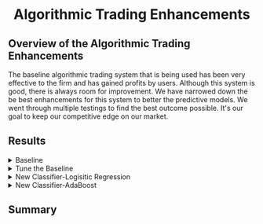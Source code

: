 <h1 align="center">Algorithmic Trading Enhancements</h1>

## Overview of the Algorithmic Trading Enhancements

The baseline algorithmic trading system that is being used has been very effective to the firm and has gained profits by users. Although this system is good, there is always room for improvement. We have narrowed down the be best enhancements for this system to better the predictive models. We went through multiple testings to find the best outcome possible. It's our goal to keep our competitive edge on our market.

## Results

<details>
<summary>Baseline</summary>
 
Our baseline consisted of using the rolling average of short and long windows of our data. We created signals to tell us when to buy stock (1) and when to sell stock (-1). 
 
```
short_window = 4
long_window = 100
  
signals_df['SMA_Fast'] = signals_df['close'].rolling(window=short_window).mean()
signals_df['SMA_Slow'] = signals_df['close'].rolling(window=long_window).mean()  
 
signals_df['Signal'] = 0.0
signals_df.loc[(signals_df['Actual Returns'] >= 0), 'Signal'] = 1 
signals_df.loc[(signals_df['Actual Returns'] < 0), 'Signal'] = -1 
```
 
Using *value_counts()*, we had 2,368 signals to buy and 1,855 sginals to sell. We then trained three months worth of data to our support vector machine to train and make predictions with our data. Based on the classification report, the predictive powers of our model proved to be fairly good at predicting when we should buy, but performed poorly when predicting when to sell.
 
![image](https://user-images.githubusercontent.com/84649228/135740655-a6bb62f0-39c9-4b3b-9026-1ca4bc297823.png)

Using *cumprod().plot()*, we were able to plot how our predictive model compares to the actual. The model created was fairly close to the actual data.                                                  
  
![image](https://user-images.githubusercontent.com/84649228/135740641-a6d9dba2-5d49-4244-afbd-ff14d553d899.png)

</details>


<details>
<summary>Tune the Baseline</summary>

```
training_end = X.index.min() + DateOffset(months=6) 
``` 
![image](https://user-images.githubusercontent.com/84649228/135740484-95e6fbad-cbde-4fb3-8b9e-cb95665b4106.png)

```
training_end = X.index.min() + DateOffset(months=1) 
```  
 ![image](https://user-images.githubusercontent.com/84649228/135740503-48207e2c-c639-47ce-99e3-34c21a50fae5.png)

 
```
short_window = 50
long_window = 100
``` 
![image](https://user-images.githubusercontent.com/84649228/135740447-97db1d22-ef60-479a-bccc-c5006b725953.png)
 
 
```
short_window = 50
long_window = 200
``` 
 ![image](https://user-images.githubusercontent.com/84649228/135740265-10a88449-535f-47e7-bd6e-56ab89c433db.png)

```
short_window = 100
long_window = 200
```  
![image](https://user-images.githubusercontent.com/84649228/135740321-f43a7301-20da-4c91-9b57-e4fb8376cda2.png)
 

</details>

<details>
<summary>New Classifier-Logisitic Regression</summary>

We trained the baseline data on a new classifier to see if we could get a better prediction outcome. For this, the use of Logisitic Regression was used. 

```
short_window = 4
long_window = 100
  
  
signals_df['SMA_Fast'] = signals_df['close'].rolling(window=short_window).mean()
signals_df['SMA_Slow'] = signals_df['close'].rolling(window=long_window).mean()
  
  
```
![image](https://user-images.githubusercontent.com/84649228/135740124-6e2a817b-1e35-4ab5-973d-38f1b0c230cd.png)

![image](https://user-images.githubusercontent.com/84649228/135740119-66b66669-0eda-47b0-98c2-735d19b8c2ed.png)


</details>

<details>
<summary>New Classifier-AdaBoost</summary>

We trained the baseline data on a new classifier to see if we could get a better prediction outcome. For this, the use of Logisitic Regression was used. 

```
short_window = 4
long_window = 100
  
  
signals_df['SMA_Fast'] = signals_df['close'].rolling(window=short_window).mean()
signals_df['SMA_Slow'] = signals_df['close'].rolling(window=long_window).mean()
  
  
```
![image](https://user-images.githubusercontent.com/84649228/135740067-0adc9622-9be9-4ed6-989a-ce477c33dc4b.png)
![image](https://user-images.githubusercontent.com/84649228/135740080-295e16c8-b447-4b68-a381-60f418e78bc0.png)


</details>




## Summary


